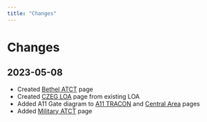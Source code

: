 ```yaml
---
title: "Changes"
---
```


# Changes

## 2023-05-08

- Created [Bethel ATCT](docs/terminal/pabe) page
- Created [CZEG LOA](docs/loas/czeg) page from existing LOA
- Added A11 Gate diagram to [A11 TRACON](docs/approaches/a11) and [Central Area](docs/enroute/central) pages
- Added [Military ATCT](docs/terminal/military) page